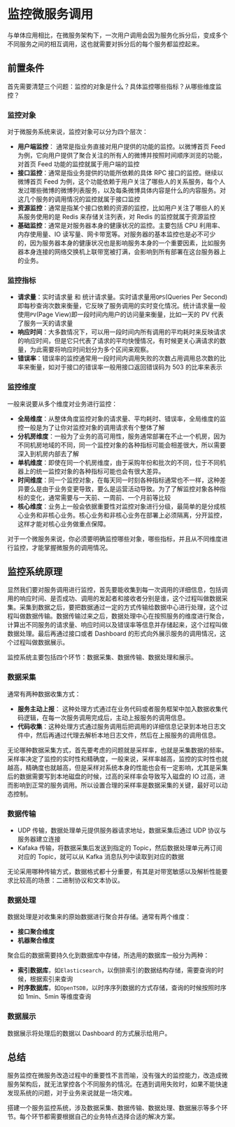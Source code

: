 # 监控微服务调用

与单体应用相比，在微服务架构下，一次用户调用会因为服务化拆分后，变成多个不同服务之间的相互调用，这也就需要对拆分后的每个服务都监控起来。

## 前置条件

首先需要清楚三个问题：监控的对象是什么？具体监控哪些指标？从哪些维度监控？

### 监控对象

对于微服务系统来说，监控对象可以分为四个层次：

- **用户端监控**： 通常是指业务直接对用户提供的功能的监控。以微博首页 Feed 为例，它向用户提供了聚合关注的所有人的微博并按照时间顺序浏览的功能，对首页 Feed 功能的监控就属于用户端的监控
- **接口监控**：通常是指业务提供的功能所依赖的具体 RPC 接口的监控。继续以微博首页 Feed 为例，这个功能依赖于用户关注了哪些人的关系服务，每个人发过哪些微博的微博列表服务，以及每条微博具体内容是什么的内容服务。对这几个服务的调用情况的监控就属于接口监控
- **资源监控**：通常是指某个接口依赖的资源的监控，比如用户关注了哪些人的关系服务使用的是 Redis 来存储关注列表，对 Redis 的监控就属于资源监控
- **基础监控**：通常是对服务器本身的健康状况的监控。主要包括 CPU 利用率、内存使用量、IO 读写量、网卡带宽等。对服务器的基本监控也是必不可少的，因为服务器本身的健康状况也是影响服务本身的一个重要因素，比如服务器本身连接的网络交换机上联带宽被打满，会影响到所有部署在这台服务器上的业务。

### 监控指标

- **请求量**：实时请求量 和 统计请求量。实时请求量用`QPS`(Queries Per Second)即每秒查询次数来衡量，它反映了服务调用的实时变化情况。统计请求量一般使用`PV`(Page View)即一段时间内用户的访问量来衡量，比如一天的 PV 代表了服务一天的请求量
- **响应时间**：大多数情况下，可以用一段时间内所有调用的平均耗时来反映请求的响应时间，但是它只代表了请求的平均快慢情况，有时候更关心满请求的数量，为此需要将响应时间划分为多个区间来观察。
- **错误率**：错误率的监控通常用一段时间内调用失败的次数占用调用总次数的比率来衡量，如对于接口的错误率一般用接口返回错误码为 503 的比率来表示

### 监控维度

一般来说要从多个维度对业务进行监控：
- **全局维度**：从整体角度监控对象的请求量、平均耗时、错误率，全局维度的监控一般是为了让你对监控对象的调用请求有个整体了解
- **分机房维度**：一般为了业务的高可用性，服务通常部署在不止一个机房，因为不同机房地域的不同，同一个监控对象的各种指标可能会相差很大，所以需要深入到机房内部去了解
- **单机维度**：即使在同一个机房维度，由于采购年份和批次的不同，位于不同机器上的统一监控对象的各种指标可能也会有很大差异。
- **时间维度**：同一个监控对象，在每天同一时刻各种指标通常也不一样，这种差异要么是由于业务变更导致，要么是运营活动导致。为了了解监控对象各种指标的变化，通常需要与一天前、一周前、一个月前等比较
- **核心维度**：业务上一般会依据重要性对监控对象进行分级，最简单的是分成核心业务和非核心业务。核心业务和非核心业务在部署上必须隔离，分开监控，这样才能对核心业务做重点保障。

对于一个微服务来说，你必须要明确监控哪些对象，哪些指标，并且从不同维度进行监控，才能掌握微服务的调用情况。

## 监控系统原理

显然我们要对服务调用进行监控，首先要能收集到每一次调用的详细信息，包括调用的响应时间、是否成功、调用的发起者和接收者分别是谁，这个过程叫做数据采集。采集到数据之后，要把数据通过一定的方式传输给数据中心进行处理，这个过程叫做数据传输。数据传输过来之后，数据处理中心在按照服务的维度进行聚合，计算出不同服务的请求量、响应时间以及错误率等信息并存储起来，这个过程叫做数据处理。最后再通过接口或者 Dashboard 的形式向外展示服务的调用情况，这个过程叫做数据展示。

监控系统主要包括四个环节：数据采集、数据传输、数据处理和展示。

### 数据采集

通常有两种数据收集方式：
- **服务主动上报**： 这种处理方式通过在业务代码或者服务框架中加入数据收集代码逻辑，在每一次服务调用完成后，主动上报服务的调用信息。
- **代码收集**：这种处理方式通过服务调用后把调用的详细信息记录到本地日志文件中，然后再通过代理去解析本地日志文件，然后在上报服务的调用信息。

无论哪种数据采集方式，首先要考虑的问题就是采样率，也就是采集数据的频率。采样率决定了监控的实时性和精确度，一般来说，采样率越高，监控的实时性也就越高，精确度也就越高，但是采样对系统本身的性能也会有一定影响，尤其是采集后的数据需要写到本地磁盘的时候，过高的采样率会导致写入磁盘的 IO 过高，进而影响到正常的服务调用。所以设置合理的采样率是数据采集的关键，最好可以动态控制。

### 数据传输

- UDP 传输，数据处理单元提供服务器请求地址，数据采集后通过 UDP 协议与服务器建立连接
- Kafaka 传输，将数据采集后发送到指定的 Topic，然后数据处理单元再订阅对应的 Topic，就可以从 Kafka 消息队列中读取到对应的数据

无论采用哪种传输方式，数据格式都十分重要，有其是对带宽敏感以及解析性能要求比较高的场景：二进制协议和文本协议。

### 数据处理

数据处理是对收集来的原始数据进行聚合并存储。通常有两个维度：
- **接口聚合维度**
- **机器聚合维度**

聚合后的数据需要持久化到数据库中存储，所选用的数据库一般分为两种：
- **索引数据库**，如`Elasticsearch`，以倒排索引的数据结构存储，需要查询的时候，根据索引来查询
- **时序数据库**，如`OpenTSDB`，以时序序列数据的方式存储，查询的时候按照时序如 1min、5min 等维度查询

### 数据展示

数据展示将处理后的数据以 Dashboard 的方式展示给用户。

## 总结

服务监控在微服务改造过程中的重要性不言而喻，没有强大的监控能力，改造成微服务架构后，就无法掌控各个不同服务的情况。在遇到调用失败时，如果不能快速发现系统的问题，对于业务来说就是一场灾难。

搭建一个服务监控系统，涉及数据采集、数据传输、数据处理、数据展示等多个环节。每个环节都需要根据自己的业务特点选择合适的解决方案。
